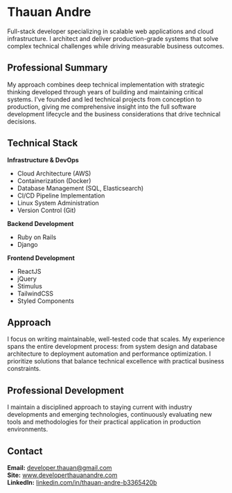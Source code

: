 # Thauan Andre

Full-stack developer specializing in scalable web applications and cloud infrastructure. I architect and deliver production-grade systems that solve complex technical challenges while driving measurable business outcomes.

## Professional Summary

My approach combines deep technical implementation with strategic thinking developed through years of building and maintaining critical systems. I've founded and led technical projects from conception to production, giving me comprehensive insight into the full software development lifecycle and the business considerations that drive technical decisions.

## Technical Stack

**Infrastructure & DevOps**
- Cloud Architecture (AWS)
- Containerization (Docker)
- Database Management (SQL, Elasticsearch)
- CI/CD Pipeline Implementation
- Linux System Administration
- Version Control (Git)

**Backend Development**
- Ruby on Rails
- Django

**Frontend Development**
- ReactJS
- jQuery
- Stimulus
- TailwindCSS
- Styled Components

## Approach

I focus on writing maintainable, well-tested code that scales. My experience spans the entire development process: from system design and database architecture to deployment automation and performance optimization. I prioritize solutions that balance technical excellence with practical business constraints.

## Professional Development

I maintain a disciplined approach to staying current with industry developments and emerging technologies, continuously evaluating new tools and methodologies for their practical application in production environments.

## Contact

**Email:** developer.thauan@gmail.com  
**Site:** www.developerthauanandre.com  
**LinkedIn:** [linkedin.com/in/thauan-andre-b3365420b](https://www.linkedin.com/in/thauan-andre-b3365420b/)

